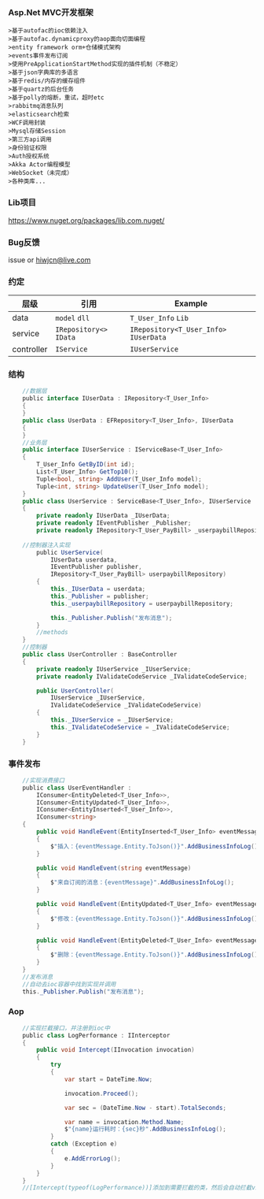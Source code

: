 ### Asp.Net MVC开发框架
	>基于autofac的ioc依赖注入
	>基于autofac.dynamicproxy的aop面向切面编程
	>entity framework orm+仓储模式架构
	>events事件发布订阅
	>使用PreApplicationStartMethod实现的插件机制（不稳定）
	>基于json字典库的多语言
	>基于redis/内存的缓存组件
	>基于quartz的后台任务
	>基于polly的熔断，重试，超时etc
	>rabbitmq消息队列
	>elasticsearch检索
	>WCF调用封装
	>Mysql存储Session
	>第三方api调用
	>身份验证权限
	>Auth授权系统
	>Akka Actor编程模型
	>WebSocket（未完成）
	>各种类库...
	
### Lib项目
https://www.nuget.org/packages/lib.com.nuget/

### Bug反馈
issue or hiwjcn@live.com

### 约定

层级 | 引用 | Example
------------ | ------------- | -------------
data | `model` `dll`| `T_User_Info` `Lib`
service | `IRepository<>` `IData`|`IRepository<T_User_Info>` `IUserData`
controller | `IService`|`IUserService`

### 结构
```c#
    //数据层
    public interface IUserData : IRepository<T_User_Info>
    {
    }
    public class UserData : EFRepository<T_User_Info>, IUserData
    {
    }
    //业务层
    public interface IUserService : IServiceBase<T_User_Info>
    {
        T_User_Info GetByID(int id);
        List<T_User_Info> GetTop10();
        Tuple<bool, string> AddUser(T_User_Info model);
        Tuple<int, string> UpdateUser(T_User_Info model);
    }
    public class UserService : ServiceBase<T_User_Info>, IUserService
    {
        private readonly IUserData _IUserData;
        private readonly IEventPublisher _Publisher;
        private readonly IRepository<T_User_PayBill> _userpaybillRepository;
	
	//控制器注入实现
        public UserService(
            IUserData userdata,
            IEventPublisher publisher,
            IRepository<T_User_PayBill> userpaybillRepository)
        {
            this._IUserData = userdata;
            this._Publisher = publisher;
            this._userpaybillRepository = userpaybillRepository;

            this._Publisher.Publish("发布消息");
        }
        //methods
    }
    //控制器
    public class UserController : BaseController
    {
        private readonly IUserService _IUserService;
        private readonly IValidateCodeService _IValidateCodeService;

        public UserController(
            IUserService _IUserService,
            IValidateCodeService _IValidateCodeService)
        {
            this._IUserService = _IUserService;
            this._IValidateCodeService = _IValidateCodeService;
        }
    }
```
### 事件发布
```c#
    //实现消费接口
    public class UserEventHandler :
        IConsumer<EntityDeleted<T_User_Info>>,
        IConsumer<EntityUpdated<T_User_Info>>,
        IConsumer<EntityInserted<T_User_Info>>,
        IConsumer<string>
    {
        public void HandleEvent(EntityInserted<T_User_Info> eventMessage)
        {
            $"插入：{eventMessage.Entity.ToJson()}".AddBusinessInfoLog();
        }

        public void HandleEvent(string eventMessage)
        {
            $"来自订阅的消息：{eventMessage}".AddBusinessInfoLog();
        }

        public void HandleEvent(EntityUpdated<T_User_Info> eventMessage)
        {
            $"修改：{eventMessage.Entity.ToJson()}".AddBusinessInfoLog();
        }

        public void HandleEvent(EntityDeleted<T_User_Info> eventMessage)
        {
            $"删除：{eventMessage.Entity.ToJson()}".AddBusinessInfoLog();
        }
    }
    //发布消息
    //自动去ioc容器中找到实现并调用
    this._Publisher.Publish("发布消息");
```
### Aop
```c#
    //实现拦截接口，并注册到ioc中
    public class LogPerformance : IInterceptor
    {
        public void Intercept(IInvocation invocation)
        {
            try
            {
                var start = DateTime.Now;

                invocation.Proceed();

                var sec = (DateTime.Now - start).TotalSeconds;

                var name = invocation.Method.Name;
                $"{name}运行耗时：{sec}秒".AddBusinessInfoLog();
            }
            catch (Exception e)
            {
                e.AddErrorLog();
            }
        }
    }
    //[Intercept(typeof(LogPerformance))]添加到需要拦截的类，然后会自动拦截virtual方法
```
